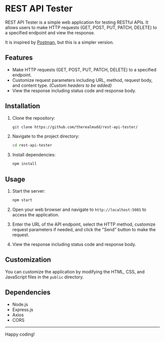 # REST API Tester

REST API Tester is a simple web application for testing RESTful APIs. It allows users to make HTTP requests (GET, POST, PUT, PATCH, DELETE) to a specified endpoint and view the response.

It is inspired by [Postman](www.postman.com), but this is a simpler version.

## Features

- Make HTTP requests (GET, POST, PUT, PATCH, DELETE) to a specified endpoint.
- Customize request parameters including URL, method, request body, and content type. _(Custom headers to be added)_
- View the response including status code and response body.

## Installation

1. Clone the repository:

   ```bash
   git clone https://github.com/therealmudd/rest-api-tester/
   ```

2. Navigate to the project directory:

   ```bash
   cd rest-api-tester
   ```

3. Install dependencies:

   ```bash
   npm install
   ```

## Usage

1. Start the server:

   ```bash
   npm start
   ```

2. Open your web browser and navigate to `http://localhost:5001` to access the application.

3. Enter the URL of the API endpoint, select the HTTP method, customize request parameters if needed, and click the "Send" button to make the request.

4. View the response including status code and response body.

## Customization

You can customize the application by modifying the HTML, CSS, and JavaScript files in the `public` directory.

## Dependencies

- Node.js
- Express.js
- Axios
- CORS

---
Happy coding!
